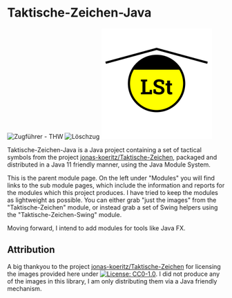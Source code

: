 # Taktische-Zeichen-Java

![Zugführer - THW](https://raw.githubusercontent.com/liturner/Taktische-Zeichen-Java/main/de.turnertech.tz/src/main/resources/de/turnertech/tz/personen/thw/Zugführer_TZ.png)
![Löschzug](https://raw.githubusercontent.com/liturner/Taktische-Zeichen-Java/main/de.turnertech.tz/src/main/resources/de/turnertech/tz/einheiten/feuerwehr/Löschzug.png)
![Leitstelle](https://raw.githubusercontent.com/liturner/Taktische-Zeichen-Java/main/de.turnertech.tz/src/main/resources/de/turnertech/tz/einrichtungen/Leitstelle.png)

Taktische-Zeichen-Java is a Java project containing a set of tactical symbols from the project [jonas-koeritz/Taktische-Zeichen](https://github.com/jonas-koeritz/Taktische-Zeichen), packaged and distributed in a Java 11 friendly manner, using the Java Module System.

This is the parent module page. On the left under "Modules" you will find links to the sub module pages, which include the information and reports for the modules which this project produces. I have tried to keep the modules as lightweight as possible. You can either grab "just the images" from the "Taktische-Zeichen" module, or instead grab a set of Swing helpers using the "Taktische-Zeichen-Swing" module.

Moving forward, I intend to add modules for tools like Java FX.

## Attribution

A big thankyou to the project [jonas-koeritz/Taktische-Zeichen](https://github.com/jonas-koeritz/Taktische-Zeichen) for licensing the images provided here under [![License: CC0-1.0](https://img.shields.io/badge/License-CC0%201.0-lightgrey.svg)](https://creativecommons.org/publicdomain/zero/1.0/). I did not produce any of the images in this library, I am only distributing them via a Java friendly mechanism.